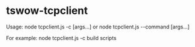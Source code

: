 # tswow-tcpclient

Usage: node tcpclient.js -c <command> [args...] or node tcpclient.js --command <command> [args...]

For example: node tcpclient.js -c build scripts
